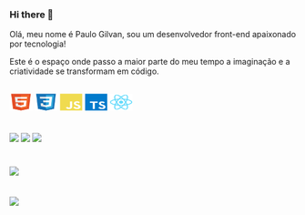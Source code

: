 ### Hi there 👋

Olá, meu nome é Paulo Gilvan, sou um desenvolvedor front-end apaixonado por tecnologia!

Este é o espaço onde passo a maior parte do meu tempo a imaginação e a criatividade se transformam em código.

<div style="display: inline_block"><br>
  <img align="center" alt="Paulo-HTML" height="30" width="40" src="https://raw.githubusercontent.com/devicons/devicon/master/icons/html5/html5-original.svg" />
  <img align="center" alt="Paulo-CSS" height="30" width="40" src="https://raw.githubusercontent.com/devicons/devicon/master/icons/css3/css3-original.svg" />
  <img align="center" alt="Paulo-Js" height="30" width="40" src="https://raw.githubusercontent.com/devicons/devicon/master/icons/javascript/javascript-plain.svg" />
  <img align="center" alt="Paulo-Ts" height="30" width="40" src="https://raw.githubusercontent.com/devicons/devicon/master/icons/typescript/typescript-plain.svg" />
  <img align="center" alt="Paulo-React" height="30" width="40" src="https://raw.githubusercontent.com/devicons/devicon/master/icons/react/react-original.svg" />    
</div>

#

<div>
  <a href="https://www.linkedin.com/in/paulogilvan"><img src="https://img.shields.io/badge/-LinkedIn-%230077B5?style=for-the-badge&logo=linkedin&logoColor=white" target="_blank"></a>
  <a href="https://instagram.com/gilvan.web" target="_blank"><img src="https://img.shields.io/badge/-Instagram-%23E4405F?style=for-the-badge&logo=instagram&logoColor=white" target="_blank"></a>
  <a href = "mailto:paulogilvan74@gmail.com"><img src="https://img.shields.io/badge/-Gmail-%23333?style=for-the-badge&logo=gmail&logoColor=white" target="_blank"></a>
</div>

#

<div>
  <a href="https://github.com.br/paulogilvan" />
  <img height="180em" src="https://github-readme-stats.vercel.app/api?username=paulogilvan&show_icons=true&theme=dark" /><br><br><br>
  <img height="180em" src="https://github-readme-stats.vercel.app/api/top-langs/?username=paulogilvan&layout=compact&theme=dark" />
</div>
